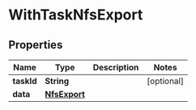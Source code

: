 

# WithTaskNfsExport


## Properties

Name | Type | Description | Notes
------------ | ------------- | ------------- | -------------
**taskId** | **String** |  |  [optional]
**data** | [**NfsExport**](NfsExport.md) |  | 



